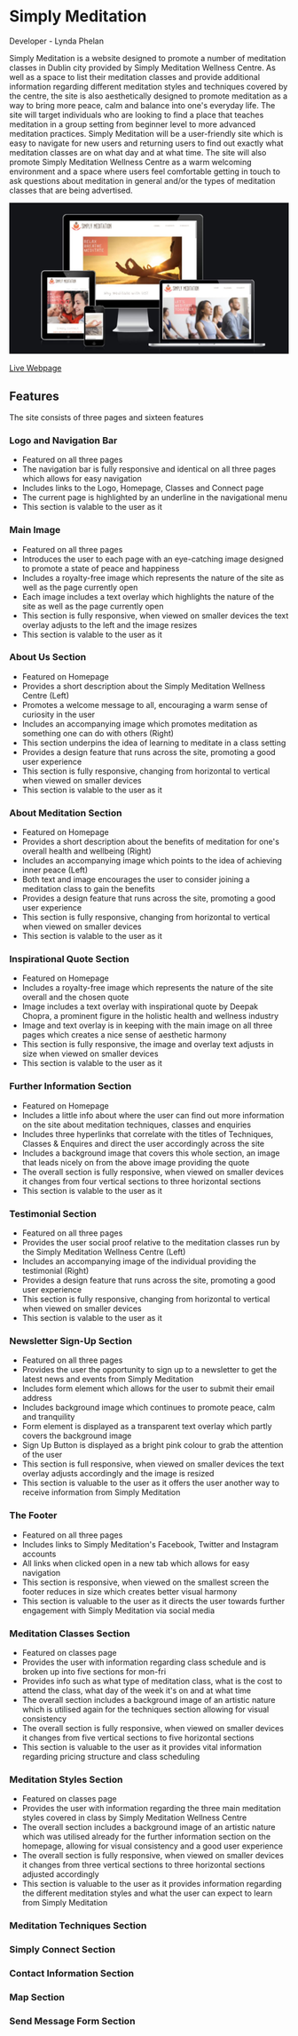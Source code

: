 # Simply Meditation
Developer - Lynda Phelan

Simply Meditation is a website designed to promote a number of meditation classes in Dublin city provided by Simply Meditation Wellness Centre. As well as a space to list their meditation classes and provide additional information regarding different meditation styles and techniques covered by the centre, the site is also aesthetically designed to promote meditation as a way to bring more peace, calm and balance into one's everyday life. The site will target individuals who are looking to find a place that teaches meditation in a group setting from beginner level to more advanced meditation practices. Simply Meditation will be a user-friendly site which is easy to navigate for new users and returning users to find out exactly what meditation classes are on what day and at what time. The site will also promote Simply Meditation Wellness Centre as a warm welcoming environment and a space where users feel comfortable getting in touch to ask questions about meditation in general and/or the types of meditation classes that are being advertised.

![Mockup Image](docs/simply-meditation-responsive.JPG)

[Live Webpage](https://lyn-da.github.io/simply-meditation/)

## Features
The site consists of three pages and sixteen features

### Logo and Navigation Bar
- Featured on all three pages
- The navigation bar is fully responsive and identical on all three pages which allows for easy navigation
- Includes links to the Logo, Homepage, Classes and Connect page
- The current page is highlighted by an underline in the navigational menu
- This section is valable to the user as it


### Main Image
- Featured on all three pages
- Introduces the user to each page with an eye-catching image designed to promote a state of peace and happiness
- Includes a royalty-free image which represents the nature of the site as well as the page currently open
- Each image includes a text overlay which highlights the nature of the site as well as the page currently open
- This section is fully responsive, when viewed on smaller devices the text overlay adjusts to the left and the image resizes
- This section is valable to the user as it


### About Us Section
- Featured on Homepage
- Provides a short description about the Simply Meditation Wellness Centre (Left)
- Promotes a welcome message to all, encouraging a warm sense of curiosity in the user
- Includes an accompanying image which promotes meditation as something one can do with others (Right)
- This section underpins the idea of learning to meditate in a class setting
- Provides a design feature that runs across the site, promoting a good user experience
- This section is fully responsive, changing from horizontal to vertical when viewed on smaller devices
- This section is valable to the user as it


### About Meditation Section
- Featured on Homepage
- Provides a short description about the benefits of meditation for one's overall health and wellbeing (Right)
- Includes an accompanying image which points to the idea of achieving inner peace (Left)
- Both text and image encourages the user to consider joining a meditation class to gain the benefits
- Provides a design feature that runs across the site, promoting a good user experience
- This section is fully responsive, changing from horizontal to vertical when viewed on smaller devices
- This section is valable to the user as it


### Inspirational Quote Section
- Featured on Homepage
- Includes a royalty-free image which represents the nature of the site overall and the chosen quote
- Image includes a text overlay with inspirational quote by Deepak Chopra, a prominent figure in the holistic health and wellness industry
- Image and text overlay is in keeping with the main image on all three pages which creates a nice sense of aesthetic harmony
- This section is fully responsive, the image and overlay text adjusts in size when viewed on smaller devices
- This section is valable to the user as it


### Further Information Section
- Featured on Homepage
- Includes a little info about where the user can find out more information on the site about meditation techniques, classes and enquiries
- Includes three hyperlinks that correlate with the titles of Techniques, Classes & Enquires and direct the user accordingly across the site
- Includes a background image that covers this whole section, an image that leads nicely on from the above image providing the quote
- The overall section is fully responsive, when viewed on smaller devices it changes from four vertical sections to three horizontal sections
- This section is valable to the user as it


### Testimonial Section 
- Featured on all three pages
- Provides the user social proof relative to the meditation classes run by the Simply Meditation Wellness Centre (Left)
- Includes an accompanying image of the individual providing the testimonial (Right)
- Provides a design feature that runs across the site, promoting a good user experience
- This section is fully responsive, changing from horizontal to vertical when viewed on smaller devices
- This section is valable to the user as it


### Newsletter Sign-Up Section
- Featured on all three pages
- Provides the user the opportunity to sign up to a newsletter to get the latest news and events from Simply Meditation
- Includes form element which allows for the user to submit their email address
- Includes background image which continues to promote peace, calm and tranquility 
- Form element is displayed as a transparent text overlay which partly covers the background image 
- Sign Up Button is displayed as a bright pink colour to grab the attention of the user
- This section is full responsive, when viewed on smaller devices the text overlay adjusts accordingly and the image is resized
- This section is valuable to the user as it offers the user another way to receive information from Simply Meditation


### The Footer
- Featured on all three pages
- Includes links to Simply Meditation's Facebook, Twitter and Instagram accounts
- All links when clicked open in a new tab which allows for easy navigation
- This section is responsive, when viewed on the smallest screen the footer reduces in size which creates better visual harmony
- This section is valuable to the user as it directs the user towards further engagement with Simply Meditation via social media


### Meditation Classes Section
- Featured on classes page
- Provides the user with information regarding class schedule and is broken up into five sections for mon-fri
- Provides info such as what type of meditation class, what is the cost to attend the class, what day of the week it's on and at what time
- The overall section includes a background image of an artistic nature which is utilised again for the techniques section allowing for visual consistency
- The overall section is fully responsive, when viewed on smaller devices it changes from five vertical sections to five horizontal sections
- This section is valuable to the user as it provides vital information regarding pricing structure and class scheduling


### Meditation Styles Section
- Featured on classes page
- Provides the user with information regarding the three main meditation styles covered in class by Simply Meditation Wellness Centre
- The overall section includes a background image of an artistic nature which was utilised already for the further information section on the homepage, allowing for visual consistency and a good user experience
- The overall section is fully responsive, when viewed on smaller devices it changes from three vertical sections to three horizontal sections adjusted accordingly
- This section is valuable to the user as it provides information regarding the different meditation styles and what the user can expect to learn from Simply Meditation


### Meditation Techniques Section


### Simply Connect Section


### Contact Information Section


### Map Section


### Send Message Form Section
